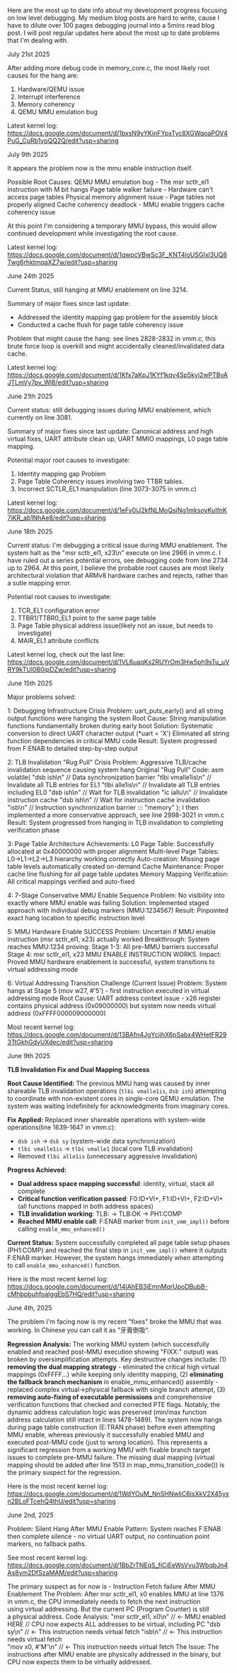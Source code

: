 Here are the most up to date info about my development progress focusing on low level debugging. My medium blog posts are hard to write, cause I have to dilute over 100 pages debugging journal into a 5mins read blog post. I will post regular updates here about the most up to date problems that I'm dealing with.

July 21st 2025

After adding more debug code in memory_core.c, the most likely root causes for the hang are:
1. Hardware/QEMU issue
2. Interrupt interference
3. Memory coherency
4. QEMU MMU emulation bug

Latest kernel log: https://docs.google.com/document/d/1bxsN9yYKinFYpxTyc8XGWqoaPOV4PuG_CuRb1vpQQ2Q/edit?usp=sharing

July 9th 2025

It appears the problem now is the mmu enable instruction itself.

Possible Root Causes:
QEMU MMU emulation bug - The msr sctlr_el1 instruction with M bit hangs
Page table walker failure - Hardware can't access page tables
Physical memory alignment issue - Page tables not properly aligned
Cache coherency deadlock - MMU enable triggers cache coherency issue

At this point I'm considering a temporary MMU bypass, this would allow continued development while investigating the root cause.

Latest kernel log: https://docs.google.com/document/d/1qwpcVBwSc3F_KNT4loUSGIxl3UQ8Twg6rhktmqaXZ7w/edit?usp=sharing

June 24th 2025

Current Status, still hanging at MMU enablement on line 3214.

Summary of major fixes since last update:
- Addressed the identity mapping gap problem for the assembly block
- Conducted a cache flush for page table coherency issue

Problem that might cause the hang: see lines 2828-2832 in vmm.c, this brute force loop is overkill and might accidentally cleaned/invalidated data cache.

Latest kernel log: https://docs.google.com/document/d/1Kfx7aKpJ1KYf1kqv4Sp5kyj2wPTBvAJTLmVy7pv_Wl8/edit?usp=sharing

June 21th 2025

Current status: still debugging issues during MMU enablement, which currently on line 3081.

Summary of major fixes since last update: 
Canonical address and high virtual fixes, 
UART attribute clean up, 
UART MMIO mappings, 
L0 page table mapping.

Potential major root causes to investigate:
1. Identity mapping gap Problem
2. Page Table Coherency issues involving two TTBR tables.
3. Incorrect SCTLR_EL1 manipulation (line 3073-3075 in vmm.c)

Latest kernel log: https://docs.google.com/document/d/1eFv0iJ2kfNLMoQsiNg1mksoyKuIfnK7iKR_ab1NhAe8/edit?usp=sharing 

June 18th 2025

Current status: I'm debugging a critical issue during MMU enablement. The system halt as the  "msr sctlr_el1, x23\n" execute on line 2966 in vmm.c. I have ruled out a series potential errors, see debugging code from line 2734 up to 2964. At this point, I believe the probable root causes are most likely architectural violation that ARMv8 hardware caches and rejects, rather than a sutle mapping error.

Potential root causes to investigate:
1. TCR_EL1 configuration error
2. TTBR1/TTBR0_EL1 point to the same page table
3. Page Table physical address issue(likely not an issue, but needs to investigate)
4. MAIR_EL1 attribute conflicts

Latest kernel log, check out the last line: https://docs.google.com/document/d/1VL6uaqKs2RUYrOm3Hw5ph9sTu_uVRY9kTUl0B0ipDZw/edit?usp=sharing

June 15th 2025

Major problems solved:

1: Debugging Infrastructure Crisis
Problem: uart_puts_early() and all string output functions were hanging the system
Root Cause: String manipulation functions fundamentally broken during early boot
Solution:
Systematic conversion to direct UART character output (*uart = 'X')
Eliminated all string function dependencies in critical MMU code
Result: System progressed from F:ENAB to detailed step-by-step output

2: TLB Invalidation "Rug Pull" Crisis
Problem: Aggressive TLB/cache invalidation sequence causing system hang
Original "Rug Pull" Code:
asm volatile(
        "dsb ish\n"             // Data synchronization barrier
        "tlbi vmalle1is\n"      // Invalidate all TLB entries for EL1
        "tlbi alle1is\n"        // Invalidate all TLB entries including EL0
        "dsb ish\n"             // Wait for TLB invalidation
        "ic iallu\n"            // Invalidate instruction cache
        "dsb ish\n"             // Wait for instruction cache invalidation
        "isb\n"                 // Instruction synchronization barrier
        ::: "memory"
    );
I then implemented a more conservative approach, see line 2998-3021 in vmm.c
Result: System progressed from hanging in TLB invalidation to completing verification phase

3: Page Table Architecture
Achievements:
L0 Page Table: Successfully allocated at 0x40000000 with proper alignment
Multi-level Page Tables: L0→L1→L2→L3 hierarchy working correctly
Auto-creation: Missing page table levels automatically created on-demand
Cache Maintenance: Proper cache line flushing for all page table updates
Memory Mapping Verification: All critical mappings verified and auto-fixed

4: 7-Stage Conservative MMU Enable Sequence
Problem: No visibility into exactly where MMU enable was failing
Solution: Implemented staged approach with individual debug markers (MMU:1234567)
Result: Pinpointed exact hang location to specific instruction level

5: MMU Hardware Enable SUCCESS
Problem: Uncertain if MMU enable instruction (msr sctlr_el1, x23) actually worked
Breakthrough: System reaches MMU:1234 proving:
Stage 1-3: All pre-MMU barriers successful
Stage 4: msr sctlr_el1, x23 MMU ENABLE INSTRUCTION WORKS.
Impact: Proved MMU hardware enablement is successful, system transitions to virtual addressing mode

6: Virtual Addressing Transition Challenge (Current Issue)
Problem: System hangs at Stage 5 (mov w27, #'5') - first instruction executed in virtual addressing mode
Root Cause: UART address context issue - x26 register contains physical address (0x09000000) but system now needs virtual address (0xFFFF000009000000)

Most recent kernel log: https://docs.google.com/document/d/13BAfn4JgYcijhX6pSabx4WHetFR293TtGkhGdvUXdec/edit?usp=sharing 

June 9th 2025

**TLB Invalidation Fix and Dual Mapping Success**

**Root Cause Identified:** The previous MMU hang was caused by inner shareable TLB invalidation operations (`tlbi vmalle1is`, `dsb ish`) attempting to coordinate with non-existent cores in single-core QEMU emulation. The system was waiting indefinitely for acknowledgments from imaginary cores.

**Fix Applied:** Replaced inner shareable operations with system-wide operations(line 1639-1647 in vmm.c):
- `dsb ish` → `dsb sy` (system-wide data synchronization) 
- `tlbi vmalle1is` → `tlbi vmalle1` (local core TLB invalidation)
- Removed `tlbi alle1is` (unnecessary aggressive invalidation)

**Progress Achieved:**
- **Dual address space mapping successful**: identity, virtual, stack all complete
- **Critical function verification passed**: F0:ID+VI+, F1:ID+VI+, F2:ID+VI+ (all functions mapped in both address spaces)
- **TLB invalidation working**: TLB: → TLB:OK → PH1:COMP 
- **Reached MMU enable call**: F:ENAB marker from `init_vmm_impl()` before calling `enable_mmu_enhanced()`

**Current Status:** System successfully completed all page table setup phases (PH1:COMP) and reached the final step in `init_vmm_impl()` where it outputs F:ENAB marker. However, the system hangs immediately when attempting to call `enable_mmu_enhanced()` function.

Here is the most recent kernel log: https://docs.google.com/document/d/14IAhEB3iEmnMqrUpoDBubB-cMhbpbuhfoaIggEbS7HQ/edit?usp=sharing

June 4th, 2025

The problem I'm facing now is my recent "fixes" broke the MMU that was working. In Chinese you can call it as "牙膏倒吸“. 

**Regression Analysis:** The working MMU system (which successfully enabled and reached post-MMU execution showing "FIXX:" output) was broken by oversimplification attempts. Key destructive changes include: (1) **removing the dual mapping strategy** - eliminated the critical high virtual mappings (0xFFFF...) while keeping only identity mapping, (2) **eliminating the fallback branch mechanism** in enable_mmu_enhanced() assembly - replaced complex virtual→physical fallback with single branch attempt, (3) **removing auto-fixing of executable permissions** and comprehensive verification functions that checked and corrected PTE flags. Notably, the dynamic address calculation logic was preserved (min/max function address calculation still intact in lines 1478-1489). The system now hangs during page table construction (E:TRAN phase) before even attempting MMU enable, whereas previously it successfully enabled MMU and executed post-MMU code (just to wrong location). This represents a significant regression from a working MMU with fixable branch target issues to complete pre-MMU failure. The missing dual mapping (virtual mapping should be added after line 1513 in map_mmu_transition_code()) is the primary suspect for the regression.

Here is the most recent kernel log: https://docs.google.com/document/d/1WdYOuM_NnSHNwliC6isXkV2X45yxn2BLoFTcehQ4thU/edit?usp=sharing 



June 2nd, 2025

Problem: Silent Hang After MMU Enable
Pattern: System reaches F:ENAB then complete silence - no virtual UART output, no continuation point markers, no fallback paths.

See most recent kernel log: https://docs.google.com/document/d/1BbZrTNEqS_fjCiEeWsVvu3WbqbJn4As8ym2DfSzaMAM/edit?usp=sharing

The primary suspect as for now is - Instruction Fetch failure After MMU Enablement
The Problem: After msr sctlr_el1, x0 enables MMU at line 1376 in vmm.c, the CPU immediately needs to fetch the next instruction using virtual addressing. But the current PC (Program Counter) is still a physical address.
Code Analysis:
	"msr sctlr_el1, x0\n"        // ← MMU enabled HERE
	// CPU now expects ALL addresses to be virtual, including PC
	"dsb sy\n"                   // ← This instruction needs virtual fetch
	"isb\n"                      // ← This instruction needs virtual fetch  
	"mov x0, #'M'\n"             // ← This instruction needs virtual fetch
The Issue: The instructions after MMU enable are physically addressed in the binary, but CPU now expects them to be virtually addressed.